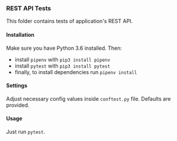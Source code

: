 ### REST API Tests

This folder contains tests of application's REST API.

#### Installation

Make sure you have Python 3.6 installed. Then:

- install `pipenv` with `pip3 install pipenv`
- install `pytest` with `pip3 install pytest`
- finally, to install dependencies run `pipenv install`

#### Settings
Adjust necessary config values inside `conftest.py` file. Defaults are provided.

#### Usage
Just run `pytest`.